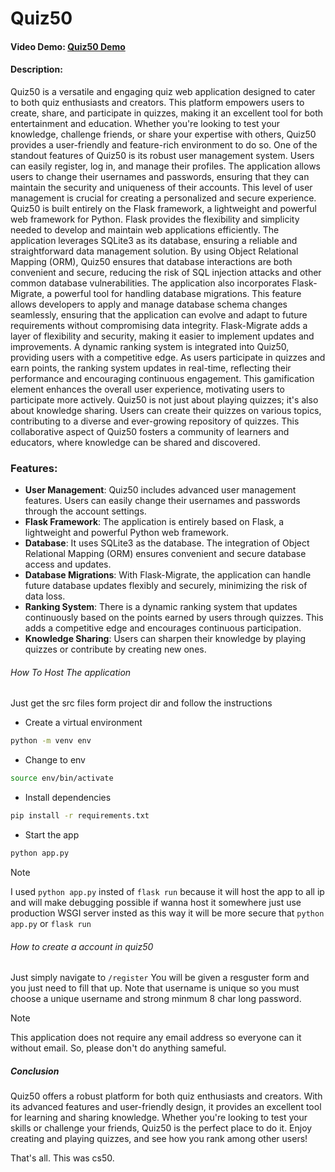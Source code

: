 # Quiz50

#### Video Demo: [Quiz50 Demo](https://youtu.be/KNhOcFS_MMo?si=08UyK1rTyQ5t0Wtt)

#### Description:

Quiz50 is a versatile and engaging quiz web application designed to cater to both quiz enthusiasts and creators. This platform empowers users to create, share, and participate in quizzes, making it an excellent tool for both entertainment and education. Whether you're looking to test your knowledge, challenge friends, or share your expertise with others, Quiz50 provides a user-friendly and feature-rich environment to do so. One of the standout features of Quiz50 is its robust user management system. Users can easily register, log in, and manage their profiles. The application allows users to change their usernames and passwords, ensuring that they can maintain the security and uniqueness of their accounts. This level of user management is crucial for creating a personalized and secure experience. Quiz50 is built entirely on the Flask framework, a lightweight and powerful web framework for Python. Flask provides the flexibility and simplicity needed to develop and maintain web applications efficiently. The application leverages SQLite3 as its database, ensuring a reliable and straightforward data management solution. By using Object Relational Mapping (ORM), Quiz50 ensures that database interactions are both convenient and secure, reducing the risk of SQL injection attacks and other common database vulnerabilities. The application also incorporates Flask-Migrate, a powerful tool for handling database migrations. This feature allows developers to apply and manage database schema changes seamlessly, ensuring that the application can evolve and adapt to future requirements without compromising data integrity. Flask-Migrate adds a layer of flexibility and security, making it easier to implement updates and improvements. A dynamic ranking system is integrated into Quiz50, providing users with a competitive edge. As users participate in quizzes and earn points, the ranking system updates in real-time, reflecting their performance and encouraging continuous engagement. This gamification element enhances the overall user experience, motivating users to participate more actively. Quiz50 is not just about playing quizzes; it's also about knowledge sharing. Users can create their quizzes on various topics, contributing to a diverse and ever-growing repository of quizzes. This collaborative aspect of Quiz50 fosters a community of learners and educators, where knowledge can be shared and discovered.

### Features:

- **User Management**: Quiz50 includes advanced user management features. Users can easily change their usernames and passwords through the account settings.
- **Flask Framework**: The application is entirely based on Flask, a lightweight and powerful Python web framework.
- **Database**: It uses SQLite3 as the database. The integration of Object Relational Mapping (ORM) ensures convenient and secure database access and updates.
- **Database Migrations**: With Flask-Migrate, the application can handle future database updates flexibly and securely, minimizing the risk of data loss.
- **Ranking System**: There is a dynamic ranking system that updates continuously based on the points earned by users through quizzes. This adds a competitive edge and encourages continuous participation.
- **Knowledge Sharing**: Users can sharpen their knowledge by playing quizzes or contribute by creating new ones.
###### How To Host The application
Just get the src files form project dir and follow the instructions
- Create a virtual environment
```bash
python -m venv env
```
- Change to env
```bash
source env/bin/activate
```
- Install dependencies
```bash
pip install -r requirements.txt
```
- Start the app
```bash
python app.py
```
>[!NOTE]
> I used `python app.py` insted of `flask run` because it will host the app to all ip and will make debugging possible if wanna host it somewhere just use production WSGI server insted as this way it will be more secure that `python app.py` or `flask run`

###### How to create a account in quiz50
Just simply navigate to `/register` You will be given a resguster form and you just need to fill that up. Note that username is unique so you must choose a unique username and strong minmum 8 char long password.
>[!NOTE]
> This application does not require any email address so everyone can it without email. So, please don't do anything sameful.
##### Conclusion
Quiz50 offers a robust platform for both quiz enthusiasts and creators. With its advanced features and user-friendly design, it provides an excellent tool for learning and sharing knowledge. Whether you're looking to test your skills or challenge your friends, Quiz50 is the perfect place to do it. Enjoy creating and playing quizzes, and see how you rank among other users!

That's all.
This was cs50.
